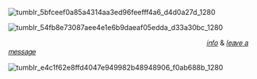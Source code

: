 
![tumblr_5bfceef0a85a4314aa3ed96feefff4a6_d4d0a27d_1280](https://github.com/user-attachments/assets/1c8dddfc-b0f8-4619-8398-783a1179355f)

![tumblr_54fb8e73087aee4e1e6b9daeaf05edda_d33a30bc_1280](https://github.com/user-attachments/assets/f011ec87-ea6d-48e8-9af5-c4b957353058)


⠀⠀⠀⠀⠀⠀⠀⠀⠀⠀⠀⠀⠀⠀⠀⠀⠀⠀⠀⠀⠀⠀⠀⠀⠀⠀⠀⠀⠀⠀⠀⠀⠀⠀⠀⠀⠀⠀⠀[𝑖𝑛𝑓𝑜](https://rentry.co/godfistsuicide) & [𝑙𝑒𝑎𝑣𝑒 𝑎 𝑚𝑒𝑠𝑠𝑎𝑔𝑒](https://godfistsuicide.straw.page/)


![tumblr_e4c1f62e8ffd4047e949982b48948906_f0ab688b_1280](https://github.com/user-attachments/assets/b5ccc7ae-9e6c-44a8-86ab-2b645b2fba29)


⠀⠀⠀⠀⠀⠀⠀⠀⠀⠀⠀⠀⠀⠀⠀⠀⠀⠀⠀⠀⠀⠀⠀⠀⠀⠀⠀⠀⠀⠀⠀⠀⠀⠀⠀⠀⠀⠀
